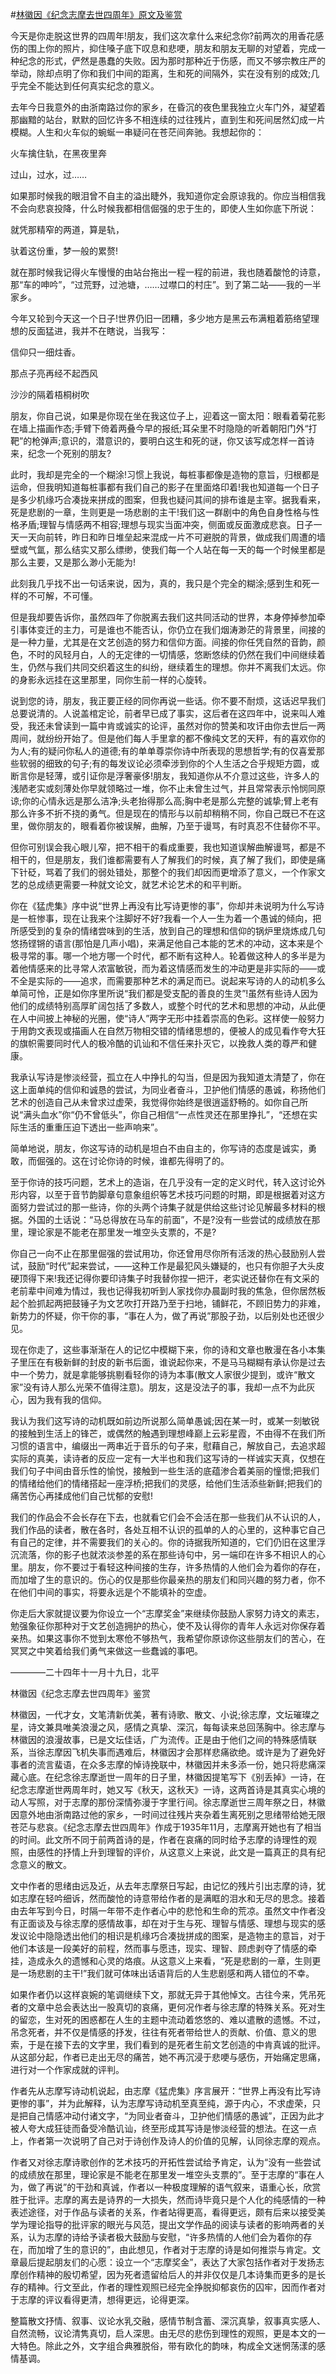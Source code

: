 #[林徽因《纪念志摩去世四周年》原文及鉴赏](https://www.vrrw.net/wx/8975.html)

今天是你走脱这世界的四周年!朋友，我们这次拿什么来纪念你?前两次的用香花感伤的围上你的照片，抑住嗓子底下叹息和悲哽，朋友和朋友无聊的对望着，完成一种纪念的形式，俨然是愚蠢的失败。因为那时那种近于伤感，而又不够宗教庄严的举动，除却点明了你和我们中间的距离，生和死的间隔外，实在没有别的成效;几乎完全不能达到任何真实纪念的意义。

去年今日我意外的由浙南路过你的家乡，在昏沉的夜色里我独立火车门外，凝望着那幽黯的站台，默默的回忆许多不相连续的过往残片，直到生和死间居然幻成一片模糊。人生和火车似的蜿蜒一串疑问在苍茫间奔驰。我想起你的：

火车擒住轨，在黑夜里奔

过山，过水，过……

如果那时候我的眼泪曾不自主的溢出睫外，我知道你定会原谅我的。你应当相信我不会向悲哀投降，什么时候我都相信倔强的忠于生的，即使人生如你底下所说：

就凭那精窄的两道，算是轨，

驮着这份重，梦一般的累赘!



就在那时候我记得火车慢慢的由站台拖出一程一程的前进，我也随着酸怆的诗意，那“车的呻吟”，“过荒野，过池塘，……过噤口的村庄”。到了第二站——我的一半家乡。

今年又轮到今天这一个日子!世界仍旧一团糟，多少地方是黑云布满粗着筋络望理想的反面猛进，我并不在瞎说，当我写：

信仰只一细炷香。

那点子亮再经不起西风

沙沙的隔着梧桐树吹

朋友，你自己说，如果是你现在坐在我这位子上，迎着这一窗太阳：眼看着菊花影在墙上描画作态;手臂下倚着两叠今早的报纸;耳朵里不时隐隐的听着朝阳门外“打靶”的枪弹声;意识的，潜意识的，要明白这生和死的谜，你又该写成怎样一首诗来，纪念一个死别的朋友?

此时，我却是完全的一个糊涂!习惯上我说，每桩事都像是造物的意旨，归根都是运命，但我明知道每桩事都有我们自己的影子在里面烙印着!我也知道每一个日子是多少机缘巧合凑拢来拼成的图案，但我也疑问其间的排布谁是主宰。据我看来，死是悲剧的一章，生则更是一场悲剧的主干!我们这一群剧中的角色自身性格与性格矛盾;理智与情感两不相容;理想与现实当面冲突，侧面或反面激成悲哀。日子一天一天向前转，昨日和昨日堆垒起来混成一片不可避脱的背景，做成我们周遭的墙壁或气氲，那么结实又那么缥缈，使我们每一个人站在每一天的每一个时候里都是那么主要，又是那么渺小无能为!

此刻我几乎找不出一句话来说，因为，真的，我只是个完全的糊涂;感到生和死一样的不可解，不可懂。

但是我却要告诉你，虽然四年了你脱离去我们这共同活动的世界，本身停掉参加牵引事体变迁的主力，可是谁也不能否认，你仍立在我们烟涛渺茫的背景里，间接的是一种力量，尤其是在文艺创造的努力和信仰方面。间接的你任凭自然的音韵，颜色，不时的风轻月白，人的无定律的一切情感，悠断悠续的仍然在我们中间继续着生，仍然与我们共同交织着这生的纠纷，继续着生的理想。你并不离我们太远。你的身影永远挂在这里那里，同你生前一样的心旋转。

说到您的诗，朋友，我正要正经的同你再说一些话。你不要不耐烦，这话迟早我们总要说清的。人说盖棺定论，前者早已成了事实，这后者在这四年中，说来叫人难受，我还未曾读到一篇中肯或诚实的论评，虽然对你的赞美和攻讦由你去世后一两周间，就纷纷开始了。但是他们每人手里拿的都不像纯文艺的天秤，有的喜欢你的为人;有的疑问你私人的道德;有的单单尊崇你诗中所表现的思想哲学;有的仅喜爱那些软弱的细致的句子;有的每发议论必须牵涉到你的个人生活之合乎规矩方圆，或断言你是轻薄，或引证你是浮奢豪侈!朋友，我知道你从不介意过这些，许多人的浅陋老实或刻薄处你早就领略过一堆，你不止未曾生过气，并且常常表示怜悯同原谅;你的心情永远是那么洁净;头老抬得那么高;胸中老是那么完整的诚挚;臂上老有那么许多不折不挠的勇气。但是现在的情形与以前却稍稍不同，你自己既已不在这里，做你朋友的，眼看着你被误解，曲解，乃至于谩骂，有时真忍不住替你不平。

但你可别误会我心眼儿窄，把不相干的看成重要，我也知道误解曲解谩骂，都是不相干的，但是朋友，我们谁都需要有人了解我们的时候，真了解了我们，即使是痛下针砭，骂着了我们的弱处错处，那整个的我们却因而更增添了意义，一个作家文艺的总成绩更需要一种就文论文，就艺术论艺术的和平判断。

你在《猛虎集》序中说“世界上再没有比写诗更惨的事”，你却并未说明为什么写诗是一桩惨事，现在让我来个注脚好不好?我看一个人一生为着一个愚诚的倾向，把所感受到的复杂的情绪尝味到的生活，放到自己的理想和信仰的锅炉里烧炼成几句悠扬铿锵的语言(那怕是几声小唱)，来满足他自己本能的艺术的冲动，这本来是个极寻常的事。哪一个地方哪一个时代，都不断有这种人。轮着做这种人的多半是为着他情感来的比寻常人浓富敏锐，而为着这情感而发生的冲动更是非实际的——或不全是实际的——追求，而需要那种艺术的满足而已。说起来写诗的人的动机多么单简可怜，正是如你序里所说“我们都是受支配的善良的生灵”!虽然有些诗人因为他们的成绩特别高厚旷阔包括了多数人，或整个时代的艺术和思想的冲动，从此便在人中间披上神秘的光圈，使“诗人”两字无形中挂着崇高的色彩。这样使一般努力于用韵文表现或描画人在自然万物相交错的情绪思想的，便被人的成见看作夸大狂的旗帜需要同时代人的极冷酷的讥讪和不信任来扑灭它，以挽救人类的尊严和健康。

我承认写诗是惨淡经营，孤立在人中挣扎的勾当，但是因为我知道太清楚了，你在这上面单纯的信仰和诚恳的尝试，为同业者奋斗，卫护他们情感的愚诚，称扬他们艺术的创造自己从未曾求过虚荣，我觉得你始终是很逍遥舒畅的。如你自己所说“满头血水”你“仍不曾低头”，你自己相信“一点性灵还在那里挣扎”，“还想在实际生活的重重压迫下透出一些声响来”。

简单地说，朋友，你这写诗的动机是坦白不由自主的，你写诗的态度是诚实，勇敢，而倔强的。这在讨论你诗的时候，谁都先得明了的。

至于你诗的技巧问题，艺术上的造诣，在几乎没有一定的定义时代，转入这讨论外形内容，以至于音节韵脚章句意象组织等艺术技巧问题的时期，即是根据着对这方面努力尝试过的那一些诗，你的头两个诗集子就是供给这些讨论见解最多材料的根据。外国的土话说：“马总得放在马车的前面”，不是?没有一些尝试的成绩放在那里，理论家是不能老在那里发一堆空头支票的，不是?

你自己一向不止在那里倔强的尝试用功，你还曾用尽你所有活泼的热心鼓励别人尝试，鼓励“时代”起来尝试，——这种工作是最犯风头嫌疑的，也只有你胆子大头皮硬顶得下来!我还记得你要印诗集子时我替你捏一把汗，老实说还替你在有文采的老前辈中间难为情过，我也记得我初听到人家找你办晨副时我的焦急，但你居然板起个脸抓起两把鼓锤子为文艺吹打开路乃至于扫地，铺鲜花，不顾旧势力的非难，新势力的怀疑，你干你的事，“事在人为，做了再说”那股子劲，以后别处也还很少见。

现在你走了，这些事渐渐在人的记忆中模糊下来，你的诗和文章也散漫在各小本集子里压在有极新鲜的封皮的新书后面，谁说起你来，不是马马糊糊有承认你是过去中一个势力，就是拿能够挑剔看轻你的诗为本事(散文人家很少提到，或许“散文家”没有诗人那么光荣不值得注意)。朋友，这是没法子的事，我却一点不为此灰心，因为我有我的信仰。

我认为我们这写诗的动机既如前边所说那么简单愚诚;因在某一时，或某一刻敏锐的接触到生活上的锋芒，或偶然的触遇到理想峰巅上云彩星霞，不由得不在我们所习惯的语言中，编缀出一两串近于音乐的句子来，慰藉自己，解放自己，去追求超实际的真美，读诗者的反应一定有一大半也和我们这写诗的一样诚实天真，仅想在我们句子中间由音乐性的愉悦，接触到一些生活的底蕴渗合着美丽的憧憬;把我们的情绪给他们的情绪搭起一座浮桥;把我们的灵感，给他们生活添些新鲜;把我们的痛苦伤心再揉成他们自己忧郁的安慰!

我们的作品会不会长存在下去，也就看它们会不会活在那一些我们从不认识的人，我们作品的读者，散在各时，各处互相不认识的孤单的人的心里的，这种事它自己有自己的定律，并不需要我们的关心的。你的诗据我所知道的，它们仍旧在这里浮沉流落，你的影子也就浓淡参差的系在那些诗句中，另一端印在许多不相识人的心里。朋友，你不要过于看轻这种间接的生存，许多热情的人他们会为着你的存在，而加增了生的意识的。伤心的仅是那些你最亲热的朋友们和同兴趣的努力者，你不在他们中间的事实，将要永远是个不能填补的空虚。

你走后大家就提议要为你设立一个“志摩奖金”来继续你鼓励人家努力诗文的素志，勉强象征你那种对于文艺创造拥护的热心，使不及认得你的青年人永远对你保存着亲热。如果这事你不觉到太寒伧不够热气，我希望你原谅你这些朋友们的苦心，在冥冥之中笑着给我们勇气来做这一些蠢诚的事吧。

————二十四年十一月十九日，北平

林徽因《纪念志摩去世四周年》鉴赏

林徽因，一代才女，文笔清新优美，著有诗歌、散文、小说;徐志摩，文坛璀璨之星，诗文兼具唯美浪漫之风，感情之真挚、深沉，每每读来总回荡胸中。徐志摩与林徽因的浪漫故事，已是文坛佳话，广为流传。正是由于他们之间的特殊感情联系，当徐志摩因飞机失事而遇难后，林徽因才会那样悲痛欲绝。或许是为了避免好事者的流言蜚语，在众多志摩的悼诗挽联中，林徽因并未多添一份，她只将悲痛深藏心底。在纪念徐志摩逝世一周年的日子里，林徽因提笔写下《别丢掉》一诗，在纪念志摩逝世两周年时，她又写《秋天，这秋天》一诗，这两首诗是其真实心境的动人写照，对于志摩的那份深情弥漫于字里行间。徐志摩逝世三周年祭之日，林徽因意外地由浙南路过他的家乡，一时间过往残片夹杂着生离死别之思绪带给她无限苍茫与悲哀。《纪念志摩去世四周年》作成于1935年11月，志摩离开她也有了相当的时间。此文所不同于前两首诗的是，作者在哀痛的同时给予志摩的诗理性的观照，由感性的抒情上升到理智的评价，从这意义上来说，此文是一篇真正的具有纪念意义的散文。

文中作者的思绪由远及近，从去年志摩祭日写起，由记忆的残片引出志摩的诗，犹如志摩在轻吟细诉，然而酸怆的诗意带给作者的是满眶的泪水和无尽的思念。接着由去年写到今日，时隔一年带不走作者心中的悲怆和生命的荒凉。虽然文中作者没有正面谈及与徐志摩的感情故事，却在对于生与死、理智与情感、理想与现实的感发议论中隐隐透出他们的相识是机缘巧合凑拢拼成的图案，是造物主的意旨，对于他们本该是一段美好的前程，然而事与愿违，现实、理智、顾虑剥夺了情感的牵挂，造成永久的遗憾和心灵的烙痕。从这意义上来看，“死是悲剧的一章，生则更是一场悲剧的主干!”我们就可体味出话语背后的人生悲剧感和两人错位的不幸。

如果作者仍以这样哀婉的笔调继续下文，那就无异于其他悼文。古往今来，凭吊死者的文章中总会表达出一股真切的哀痛，更何况作者与徐志摩的特殊关系。死对生的留恋，生对死的困惑都在人生的主题中流动着悠悠的、难以遣散的遗憾。不过，吊念死者，并不仅是情感的抒发，往往有死者带给世人的贡献、价值、意义的思索，于是在接下去的文字里，我们看到的是死者生前文艺创造的中肯真诚的批评。从这部分起，作者已走出无尽的痛苦，她不再沉浸于悲哽与感伤，开始痛定思痛，进行对一个作家成就的评判。

作者先从志摩写诗动机说起，由志摩《猛虎集》序言展开：“世界上再没有比写诗更惨的事”，并为此解释，认为志摩写诗动机至真至纯，源于内心，不求虚荣，只是把自己情感冲动付诸文字，“为同业者奋斗，卫护他们情感的愚诚”，正因为此才被人夸大成狂徒而备受冷酷讥讪，终至形成其写诗是惨淡经营的想法。在这一点上，作者第一次说明了自己对于诗创作及诗人的价值的见解，认同徐志摩的观点。

作者又对徐志摩诗歌创作的艺术技巧的开拓性尝试给予肯定，认为“没有一些尝试的成绩放在那里，理论家是不能老在那里发一堆空头支票的”。至于志摩的“事在人为，做了再说”的干劲和真诚，作者以一种极度理解的语气叙来，语重心长，欣赏胜于批评。志摩的离去是诗界的一大损失，然而诗毕竟只是个人化的纯感情的一种表述途径，对于作品与读者的关系，作者站得更高，看得更远，颇有后来以接受美学为理论指导的批评家的眼光与风范，提出文学作品的阅读与读者的影响两者的关系，认为志摩的诗给予读者极大鼓励与安慰，“许多热情的人他们会为着你的存在，而加增了生的意识的”，由此想见，作者对于志摩的诗是如何推崇与肯定。文章最后提起朋友们的心愿：设立一个“志摩奖金”，表达了大家包括作者对于发扬志摩创作精神的殷切希望，因为死者遗留给后人的并非仅仅是几本诗集而更多的是长存的精神。行文至此，作者的理性观照已经完全挣脱抑郁哀伤的囚牢，因而作者对于志摩的评议看得更清，想得更远，论得更深。

整篇散文抒情、叙事、议论水乳交融，感情节制含蓄、深沉真挚，叙事真实感人、自然流畅，议论清隽真切，启人深思。由无尽的悲伤到理性的观照，更是本文的一大特色。除此之外，文字组合典雅脱俗，带有欧化的韵味，构成全文迷惘荡漾的感情基调。

